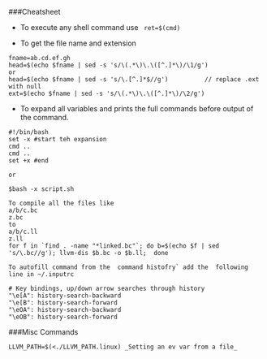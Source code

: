 ###Cheatsheet
- To execute any shell command use ``` ret=$(cmd)```

- To get the file name and extension
```
fname=ab.cd.ef.gh
head=$(echo $fname | sed -s 's/\(.*\)\.\([^.]*\)/\1/g')   
or
head=$(echo $fname | sed -s 's/\.[^.]*$//g')          // replace .ext with null
ext=$(echo $fname | sed -s 's/\(.*\)\.\([^.]*\)/\2/g')
```

- To expand all variables and prints the full commands before output of the command.
```
#!/bin/bash
set -x #start teh expansion  
cmd ..
cmd ..
set +x #end 

or

$bash -x script.sh
```


```
To compile all the files like
a/b/c.bc
z.bc
to
a/b/c.ll
z.ll
for f in `find . -name "*linked.bc"`; do b=$(echo $f | sed 's/\.bc//g'); llvm-dis $b.bc -o $b.ll;  done
```

```
To autofill command from the  command histofry` add the  following line in ~/.inputrc

# Key bindings, up/down arrow searches through history
"\e[A": history-search-backward
"\e[B": history-search-forward
"\eOA": history-search-backward
"\eOB": history-search-forward
```

###Misc Commands
```
LLVM_PATH=$(<./LLVM_PATH.linux) _Setting an ev var from a file_

```
